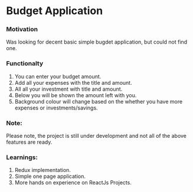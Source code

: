# Budget Application
### Motivation
Was looking for decent basic simple bugdet application, but could not find one. 

### Functionalty
1. You can enter your budget amount.
2. Add all your expenses with the title and amount.
3. All all your investment with title and amount.
4. Below you will be shown the amount left with you. 
5. Background colour will change based on the whether you have more expenses or investments/savings. 

### Note: 
Please note, the project is still under development and not all of the above features are ready. 

### Learnings: 
1. Redux implementation.
2. Simple one page application.
3. More hands on experience on ReactJs Projects. 